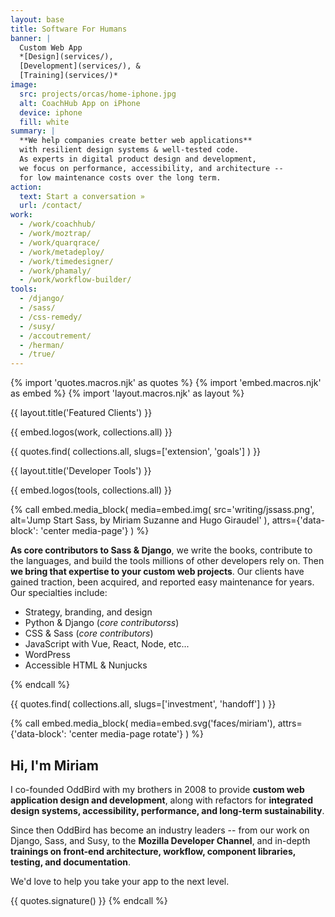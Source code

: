 ```yaml
---
layout: base
title: Software For Humans
banner: |
  Custom Web App
  *[Design](services/),
  [Development](services/), &
  [Training](services/)*
image:
  src: projects/orcas/home-iphone.jpg
  alt: CoachHub App on iPhone
  device: iphone
  fill: white
summary: |
  **We help companies create better web applications**
  with resilient design systems & well-tested code.
  As experts in digital product design and development,
  we focus on performance, accessibility, and architecture --
  for low maintenance costs over the long term.
action:
  text: Start a conversation »
  url: /contact/
work:
  - /work/coachhub/
  - /work/moztrap/
  - /work/quarqrace/
  - /work/metadeploy/
  - /work/timedesigner/
  - /work/phamaly/
  - /work/workflow-builder/
tools:
  - /django/
  - /sass/
  - /css-remedy/
  - /susy/
  - /accoutrement/
  - /herman/
  - /true/
---
```


{% import 'quotes.macros.njk' as quotes %}
{% import 'embed.macros.njk' as embed %}
{% import 'layout.macros.njk' as layout %}

{{ layout.title('Featured Clients') }}

{{ embed.logos(work, collections.all) }}

{{ quotes.find(
  collections.all,
  slugs=['extension', 'goals']
) }}

{{ layout.title('Developer Tools') }}

{{ embed.logos(tools, collections.all) }}

{% call embed.media_block(
  media=embed.img(
    src='writing/jssass.png',
    alt='Jump Start Sass, by Miriam Suzanne and Hugo Giraudel'
  ),
  attrs={'data-block': 'center media-page'}
) %}

**As core contributors to Sass & Django**,
we write the books,
contribute to the languages,
and build the tools millions of other developers rely on.
Then **we bring that expertise to your custom web projects**.
Our clients have gained traction,
been acquired,
and reported easy maintenance for years.
Our specialties include:

- Strategy, branding, and design
- Python & Django (*core contributorss*)
- CSS & Sass (*core contributors*)
- JavaScript with Vue, React, Node, etc...
- WordPress
- Accessible HTML & Nunjucks

{% endcall %}

{{ quotes.find(
  collections.all,
  slugs=['investment', 'handoff']
) }}

{% call embed.media_block(
  media=embed.svg('faces/miriam'),
  attrs={'data-block': 'center media-page rotate'}
) %}

## Hi, I'm Miriam

I co-founded OddBird with my brothers in 2008
to provide **custom web application design and development**,
along with refactors for **integrated design systems,
accessibility, performance,
and long-term sustainability**.

Since then OddBird has become an industry leaders --
from our work on Django, Sass, and Susy,
to the **Mozilla Developer Channel**,
and in-depth **trainings on front-end architecture, workflow,
component libraries, testing, and documentation**.

We'd love to help you
take your app to the next level.

{{ quotes.signature() }}
{% endcall %}

